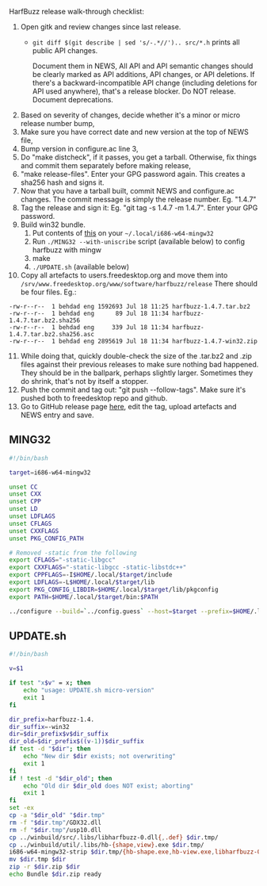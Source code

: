 HarfBuzz release walk-through checklist:

1. Open gitk and review changes since last release.
   * `git diff $(git describe | sed 's/-.*//').. src/*.h` prints all public API changes.

     Document them in NEWS,  All API and API semantic changes should be clearly
     marked as API additions, API changes, or API deletions.
     If there's a backward-incompatible API change (including deletions for API used anywhere),
     that's a release blocker.  Do NOT release.  Document deprecations.
2. Based on severity of changes, decide whether it's a minor or micro release number bump,
3. Make sure you have correct date and new version at the top of NEWS file,
4. Bump version in configure.ac line 3,
5. Do "make distcheck", if it passes, you get a tarball.
   Otherwise, fix things and commit them separately before making release,
6. "make release-files". Enter your GPG password again.  This creates a sha256 hash and signs it.
7. Now that you have a tarball built, commit NEWS and configure.ac changes.  The commit message
   is simply the release number.  Eg. "1.4.7"
8. Tag the release and sign it: Eg. "git tag -s 1.4.7 -m 1.4.7".  Enter your GPG password.
9. Build win32 bundle.
   1. Put contents of [this](https://drive.google.com/open?id=0B3_fQkxDZZXXbWltRGd5bjVrUDQ) on your `~/.local/i686-w64-mingw32`
   2. Run `./MING32 --with-uniscribe` script (available below) to config harfbuzz with mingw
   3. make
   4. `./UPDATE.sh` (available below)
10. Copy all artefacts to users.freedesktop.org and move them into `/srv/www.freedesktop.org/www/software/harfbuzz/release`
    There should be four files.  Eg.:
 ```
-rw-r--r--  1 behdad eng 1592693 Jul 18 11:25 harfbuzz-1.4.7.tar.bz2
-rw-r--r--  1 behdad eng      89 Jul 18 11:34 harfbuzz-1.4.7.tar.bz2.sha256
-rw-r--r--  1 behdad eng     339 Jul 18 11:34 harfbuzz-1.4.7.tar.bz2.sha256.asc
-rw-r--r--  1 behdad eng 2895619 Jul 18 11:34 harfbuzz-1.4.7-win32.zip
```
11. While doing that, quickly double-check the size of the .tar.bz2 and .zip files against their previous releases to make sure nothing bad happened.  They should be in the ballpark, perhaps slightly larger.  Sometimes they do shrink, that's not by itself a stopper.
12. Push the commit and tag out: "git push --follow-tags".  Make sure it's pushed both to freedesktop repo and github.
13. Go to GitHub release page [here](https://github.com/behdad/harfbuzz/releases), edit the tag, upload artefacts and NEWS entry and save.


## MING32
```bash
#!/bin/bash

target=i686-w64-mingw32

unset CC
unset CXX
unset CPP
unset LD
unset LDFLAGS
unset CFLAGS
unset CXXFLAGS
unset PKG_CONFIG_PATH

# Removed -static from the following
export CFLAGS="-static-libgcc"
export CXXFLAGS="-static-libgcc -static-libstdc++"
export CPPFLAGS=-I$HOME/.local/$target/include
export LDFLAGS=-L$HOME/.local/$target/lib
export PKG_CONFIG_LIBDIR=$HOME/.local/$target/lib/pkgconfig
export PATH=$HOME/.local/$target/bin:$PATH

../configure --build=`../config.guess` --host=$target --prefix=$HOME/.local/$target "$@"
```

## UPDATE.sh
```bash
#!/bin/bash

v=$1

if test "x$v" = x; then
	echo "usage: UPDATE.sh micro-version"
	exit 1
fi

dir_prefix=harfbuzz-1.4.
dir_suffix=-win32
dir=$dir_prefix$v$dir_suffix
dir_old=$dir_prefix$((v-1))$dir_suffix
if test -d "$dir"; then
	echo "New dir $dir exists; not overwriting"
	exit 1
fi
if ! test -d "$dir_old"; then
	echo "Old dir $dir_old does NOT exist; aborting"
	exit 1
fi
set -ex
cp -a "$dir_old" "$dir.tmp"
rm -f "$dir.tmp"/GDX32.dll
rm -f "$dir.tmp"/usp10.dll
cp ../winbuild/src/.libs/libharfbuzz-0.dll{,.def} $dir.tmp/
cp ../winbuild/util/.libs/hb-{shape,view}.exe $dir.tmp/
i686-w64-mingw32-strip $dir.tmp/{hb-shape.exe,hb-view.exe,libharfbuzz-0.dll}
mv $dir.tmp $dir
zip -r $dir.zip $dir
echo Bundle $dir.zip ready
```

